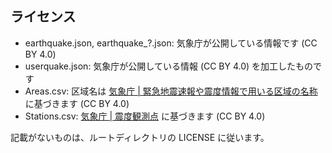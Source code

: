 ## ライセンス

- earthquake.json, earthquake_?.json: 気象庁が公開している情報です (CC BY 4.0)
- userquake.json: 気象庁が公開している情報 (CC BY 4.0) を加工したものです
- Areas.csv: 区域名は [気象庁 \| 緊急地震速報や震度情報で用いる区域の名称](https://www.data.jma.go.jp/svd/eqev/data/joho/shindo-name.html) に基づきます (CC BY 4.0)
- Stations.csv: [気象庁 \| 震度観測点](https://www.data.jma.go.jp/svd/eqev/data/intens-st/index.html) に基づきます (CC BY 4.0)

記載がないものは、ルートディレクトリの LICENSE に従います。
